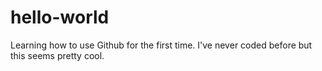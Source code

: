 # hello-world
Learning how to use Github for the first time. I've never coded before but this seems pretty cool.
